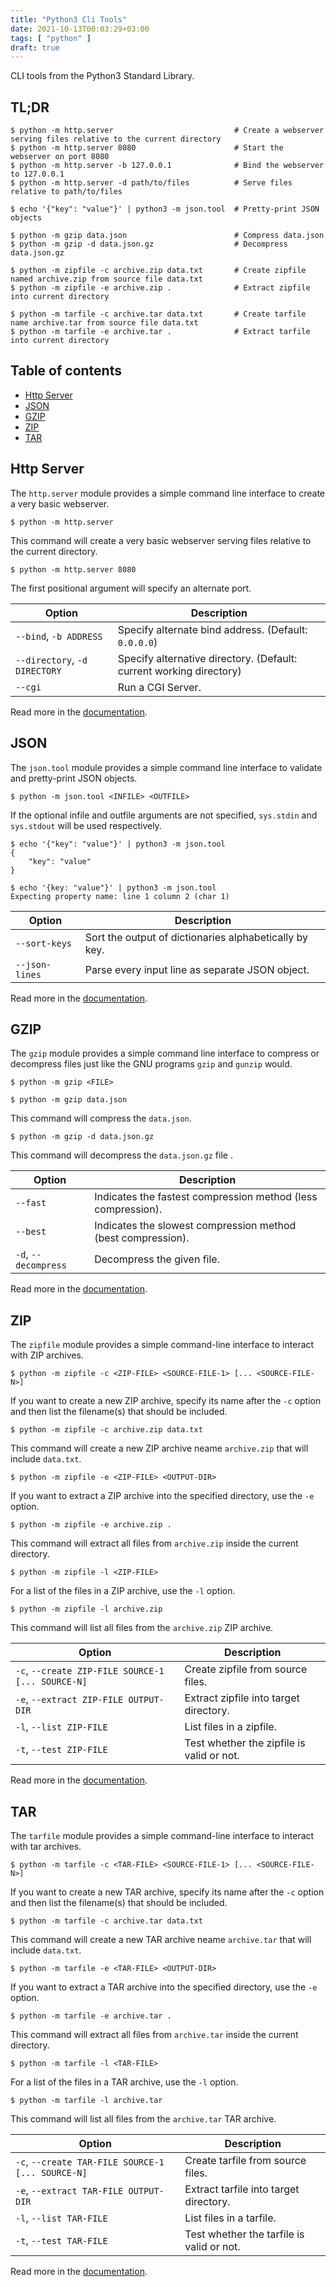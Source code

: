 ```yaml
---
title: "Python3 Cli Tools"
date: 2021-10-13T00:03:29+03:00
tags: [ "python" ]
draft: true
---
```


CLI tools from the Python3 Standard Library.

<!--more-->

## TL;DR

```
$ python -m http.server                           # Create a webserver serving files relative to the current directory
$ python -m http.server 8080                      # Start the webserver on port 8080
$ python -m http.server -b 127.0.0.1              # Bind the webserver to 127.0.0.1
$ python -m http.server -d path/to/files          # Serve files relative to path/to/files

$ echo '{"key": "value"}' | python3 -m json.tool  # Pretty-print JSON objects

$ python -m gzip data.json                        # Compress data.json
$ python -m gzip -d data.json.gz                  # Decompress data.json.gz

$ python -m zipfile -c archive.zip data.txt       # Create zipfile named archive.zip from source file data.txt
$ python -m zipfile -e archive.zip .              # Extract zipfile into current directory

$ python -m tarfile -c archive.tar data.txt       # Create tarfile name archive.tar from source file data.txt
$ python -m tarfile -e archive.tar .              # Extract tarfile into current directory
```

## Table of contents

* [Http Server](#http-server)
* [JSON](#json)
* [GZIP](#gzip)
* [ZIP](#zip)
* [TAR](#tar)

## Http Server

The `http.server` module provides a simple command line interface to create a very basic webserver.

```
$ python -m http.server
```

This command will create a very basic webserver serving files relative to the current directory.

```
$ python -m http.server 8080
```

The first positional argument will specify an alternate port.

Option                                  | Description
--------------------------------------- | -------------------------------------
`--bind`, `-b ADDRESS`                  | Specify alternate bind address. (Default: `0.0.0.0`)
`--directory`, `-d DIRECTORY`           | Specify alternative directory. (Default: current working directory)
`--cgi`                                 | Run a CGI Server.

Read more in the [documentation](https://docs.python.org/3/library/http.server.html#module-http.server).

## JSON

The `json.tool` module provides a simple command line interface to validate and pretty-print JSON objects.

```
$ python -m json.tool <INFILE> <OUTFILE>
```

If the optional infile and outfile arguments are not specified, `sys.stdin` and `sys.stdout` will be used respectively.

```
$ echo '{"key": "value"}' | python3 -m json.tool
{
    "key": "value"
}
```

```
$ echo '{key: "value"}' | python3 -m json.tool
Expecting property name: line 1 column 2 (char 1)
```

Option                                  | Description
--------------------------------------- | -------------------------------------
`--sort-keys`                           | Sort the output of dictionaries alphabetically by key.
`--json-lines`                          | Parse every input line as separate JSON object.

Read more in the [documentation](https://docs.python.org/3/library/json.html#module-json.tool).

## GZIP

The `gzip` module provides a simple command line interface to compress or decompress files just like the GNU programs `gzip` and `gunzip` would.

```
$ python -m gzip <FILE>
```

```
$ python -m gzip data.json
```

This command will compress the `data.json`.


```
$ python -m gzip -d data.json.gz
```

This command will decompress the `data.json.gz` file .

Option                                  | Description
--------------------------------------- | -------------------------------------
`--fast`                                | Indicates the fastest compression method (less compression).
`--best`                                | Indicates the slowest compression method (best compression).
`-d`, `--decompress`                    | Decompress the given file.

Read more in the [documentation](https://docs.python.org/3/library/gzip.html#command-line-interface).

## ZIP

The `zipfile` module provides a simple command-line interface to interact with ZIP archives.

```
$ python -m zipfile -c <ZIP-FILE> <SOURCE-FILE-1> [... <SOURCE-FILE-N>]
```

If you want to create a new ZIP archive, specify its name after the `-c` option and then list the filename(s) that should be included.

```
$ python -m zipfile -c archive.zip data.txt
```

This command will create a new ZIP archive neame `archive.zip` that will include `data.txt`.

```
$ python -m zipfile -e <ZIP-FILE> <OUTPUT-DIR>
```

If you want to extract a ZIP archive into the specified directory, use the `-e` option.

```
$ python -m zipfile -e archive.zip .
```

This command will extract all files from `archive.zip` inside the current directory.

```
$ python -m zipfile -l <ZIP-FILE>
```

For a list of the files in a ZIP archive, use the `-l` option.

```
$ python -m zipfile -l archive.zip
```

This command will list all files from the `archive.zip` ZIP archive.

Option                                             | Description
-------------------------------------------------- | -------------------------------------
`-c`, `--create ZIP-FILE SOURCE-1 [... SOURCE-N]`  | Create zipfile from source files.
`-e`, `--extract ZIP-FILE OUTPUT-DIR`              | Extract zipfile into target directory.
`-l`, `--list ZIP-FILE`                            | List files in a zipfile.
`-t`, `--test ZIP-FILE`                            | Test whether the zipfile is valid or not.

Read more in the [documentation](https://docs.python.org/3/library/zipfile.html#command-line-interface).

## TAR

The `tarfile` module provides a simple command-line interface to interact with tar archives.

```
$ python -m tarfile -c <TAR-FILE> <SOURCE-FILE-1> [... <SOURCE-FILE-N>]
```

If you want to create a new TAR archive, specify its name after the `-c` option and then list the filename(s) that should be included.

```
$ python -m tarfile -c archive.tar data.txt
```

This command will create a new TAR archive neame `archive.tar` that will include `data.txt`.

```
$ python -m tarfile -e <TAR-FILE> <OUTPUT-DIR>
```

If you want to extract a TAR archive into the specified directory, use the `-e` option.

```
$ python -m tarfile -e archive.tar .
```

This command will extract all files from `archive.tar` inside the current directory.

```
$ python -m tarfile -l <TAR-FILE>
```

For a list of the files in a TAR archive, use the `-l` option.

```
$ python -m tarfile -l archive.tar
```

This command will list all files from the `archive.tar` TAR archive.

Option                                             | Description
-------------------------------------------------- | -------------------------------------
`-c`, `--create TAR-FILE SOURCE-1 [... SOURCE-N]`  | Create tarfile from source files.
`-e`, `--extract TAR-FILE OUTPUT-DIR`              | Extract tarfile into target directory.
`-l`, `--list TAR-FILE`                            | List files in a tarfile.
`-t`, `--test TAR-FILE`                            | Test whether the tarfile is valid or not.

Read more in the [documentation](https://docs.python.org/3.8/library/tarfile.html#command-line-interface).
